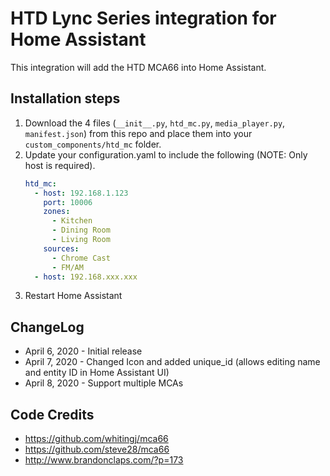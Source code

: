 # HTD Lync Series integration for Home Assistant

This integration will add the HTD MCA66 into Home Assistant.

## Installation steps

1. Download the 4 files (`__init__.py`, `htd_mc.py`, `media_player.py`, `manifest.json`) from this repo and place them into your `custom_components/htd_mc` folder.
2. Update your configuration.yaml to include the following (NOTE: Only host is required).
    ```yaml
    htd_mc:
      - host: 192.168.1.123
        port: 10006
        zones:
          - Kitchen
          - Dining Room
          - Living Room
        sources:
          - Chrome Cast
          - FM/AM
      - host: 192.168.xxx.xxx
    ```
3. Restart Home Assistant


## ChangeLog
- April 6, 2020 - Initial release
- April 7, 2020 - Changed Icon and added unique_id (allows editing name and entity ID in Home Assistant UI)
- April 8, 2020 - Support multiple MCAs


## Code Credits
- https://github.com/whitingj/mca66
- https://github.com/steve28/mca66
- http://www.brandonclaps.com/?p=173
